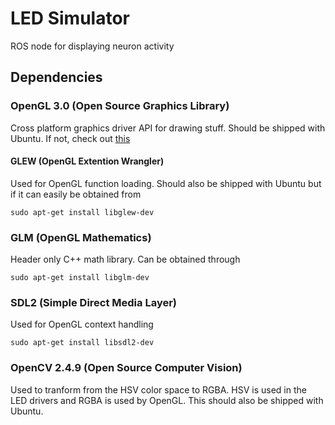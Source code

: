 # LED Simulator 

ROS node for displaying neuron activity

## Dependencies

### OpenGL 3.0 (Open Source Graphics Library)

Cross platform graphics driver API for drawing stuff. Should be shipped with Ubuntu.
If not, check out [this](https://en.wikibooks.org/wiki/OpenGL_Programming/Installation/Linux)

#### GLEW (OpenGL Extention Wrangler)

Used for OpenGL function loading. Should also be shipped with Ubuntu but if it
can easily be obtained from

```
sudo apt-get install libglew-dev
```

### GLM (OpenGL Mathematics) 

Header only C++ math library. Can be obtained through

```
sudo apt-get install libglm-dev
```

### SDL2 (Simple Direct Media Layer)

Used for OpenGL context handling

```
sudo apt-get install libsdl2-dev
```

### OpenCV 2.4.9 (Open Source Computer Vision)

Used to tranform from the HSV color space to RGBA. HSV is used in the LED drivers and RGBA is
used by OpenGL. This should also be shipped with Ubuntu.
